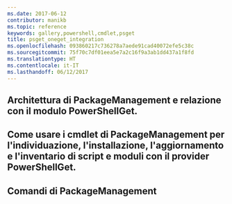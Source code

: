 ```yaml
---
ms.date: 2017-06-12
contributor: manikb
ms.topic: reference
keywords: gallery,powershell,cmdlet,psget
title: psget_oneget_integration
ms.openlocfilehash: 093860217c736278a7aede91cad40072efe5c38c
ms.sourcegitcommit: 75f70c7df01eea5e7a2c16f9a3ab1dd437a1f8fd
ms.translationtype: HT
ms.contentlocale: it-IT
ms.lasthandoff: 06/12/2017
---
```

<a id="architecture-of-packagemanagement-and-its-relationship-with-powershellget-module" class="xliff"></a>
## Architettura di PackageManagement e relazione con il modulo PowerShellGet.

<a id="how-to-use-packagemanagement-cmdlets-for-discovering-installing-updating-and-inventory-of-scripts-and-modules-using-powershellget-provider" class="xliff"></a>
## Come usare i cmdlet di PackageManagement per l'individuazione, l'installazione, l'aggiornamento e l'inventario di script e moduli con il provider PowerShellGet.

<a id="pakagemanagement-commands" class="xliff"></a>
## Comandi di PackageManagement

